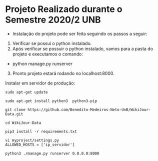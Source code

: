 # Projeto Realizado durante o Semestre 2020/2 UNB

- Instalação do projeto pode ser feita seguindo os passos a seguir:
1) Verificar se possui o python instalado.
2) Após verificar se possuir o python instalado, vamos para a pasta do projeto e executamos o comando:
- python manage.py runserver
3) Pronto projeto estará rodando no localhost:8000.

Instalar em servidor de produção:
```
sudo apt-get update

sudo apt-get install python3  python3-pip

git clone https://github.com/Benedito-Medeiros-Neto-UnB/WikiJour-Data.git

cd WikiJour-Data

pip3 install -r requirements.txt

vi myproject/settings.py 
ALLOWED_HOSTS = ['ip_servidor']

python3 ./manage.py runserver 0.0.0.0:8000
```
